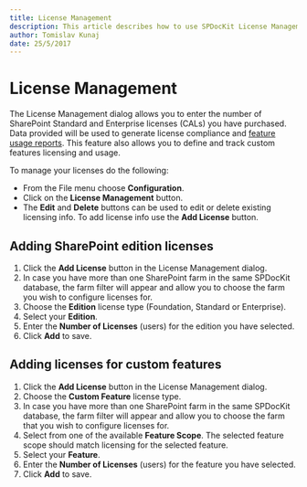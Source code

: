 ```yaml
---
title: License Management
description: This article describes how to use SPDocKit License Management wizard.
author: Tomislav Kunaj
date: 25/5/2017
---
```


# License Management

The License Management dialog allows you to enter the number of SharePoint Standard and Enterprise licenses \(CALs\) you have purchased. Data provided will be used to generate license compliance and [feature usage reports](../get-to-know-spdockit/get-to-know-spdockit/content-and-usage-reports-screen.md). This feature also allows you to define and track custom features licensing and usage.

To manage your licenses do the following:

* From the File menu choose **Configuration**.
* Click on the **License Management** button.
* The **Edit** and **Delete** buttons can be used to edit or delete existing licensing info. To add license info use the **Add License** button.

## Adding SharePoint edition licenses

1. Click the **Add License** button in the License Management dialog.
2. In case you have more than one SharePoint farm in the same SPDocKit database, the farm filter will appear and allow you to choose the farm you wish to configure licenses for.
3. Choose the **Edition** license type \(Foundation, Standard or Enterprise\).
4. Select your **Edition**.
5. Enter the **Number of Licenses** \(users\) for the edition you have selected.
6. Click **Add** to save.

## Adding licenses for custom features

1. Click the **Add License** button in the License Management dialog.
2. Choose the **Custom Feature** license type.
3. In case you have more than one SharePoint farm in the same SPDocKit database, the farm filter will appear and allow you to choose the farm that you wish to configure licenses for.
4. Select from one of the available **Feature Scope**. The selected feature scope should match licensing for the selected feature.
5. Select your **Feature**.
6. Enter the **Number of Licenses** \(users\) for the feature you have selected.
7. Click **Add** to save.


